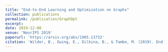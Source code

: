 ```yaml
---
title: "End-to-End Learning and Optimization on Graphs"
collection: publications
permalink: /publication/GraphOpt
excerpt: 
date: 2019-12-08
venue: 'NeurIPS 2019'
paperurl: 'https://arxiv.org/abs/1905.13732'
citation: 'Wilder, B., Ewing, E., Dilkina, B., & Tambe, M. (2019). End to end learning and optimization on graphs. arXiv preprint arXiv:1905.13732.'
---
```

